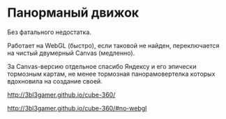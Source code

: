 # Панорманый движок
Без фатального недостатка.

Работает на WebGL (быстро), если таковой не найден, переключается на чистый двумерный Canvas (медленно).

За Canvas-версию отдельное спасибо Яндексу и его эпически тормозным картам, не менее тормозная панорамовертелка которых вдохновила на создание своей.

http://3bl3gamer.github.io/cube-360/

http://3bl3gamer.github.io/cube-360/#no-webgl
